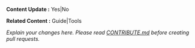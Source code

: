 **Content Update :** Yes|No

**Related Content :** Guide|Tools

*Explain your changes here. Please read [CONTRIBUTE.md](CONTRIBUTE.md) before creating pull requests.*
